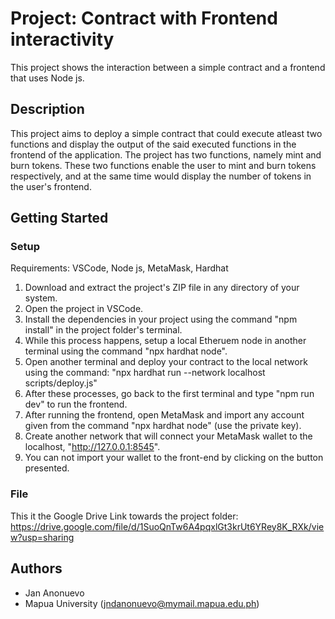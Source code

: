 # Project: Contract with Frontend interactivity

This project shows the interaction between a simple contract and a frontend that uses Node js.

## Description

This project aims to deploy a simple contract that could execute atleast two functions and display the output of the said executed functions in the frontend of the application. The project has two functions, namely mint and burn tokens. These two functions enable the user to mint and burn tokens respectively, and at the same time would display the number of tokens in the user's frontend.

## Getting Started

### Setup
Requirements: VSCode, Node js, MetaMask, Hardhat 

1. Download and extract the project's ZIP file in any directory of your system.
2. Open the project in VSCode.
4. Install the dependencies in your project using the command "npm install" in the project folder's terminal.
5. While this process happens, setup a local Etheruem node in another terminal using the command "npx hardhat node".
6. Open another terminal and deploy your contract to the local network using the command: "npx hardhat run --network localhost scripts/deploy.js"
7. After these processes, go back to the first terminal and type "npm run dev" to run the frontend.
8. After running the frontend, open MetaMask and import any account given from the command "npx hardhat node" (use the private key).
9. Create another network that will connect your MetaMask wallet to the localhost, "http://127.0.0.1:8545".
10. You can not import your wallet to the front-end by clicking on the button presented.

### File
This it the Google Drive Link towards the project folder:
https://drive.google.com/file/d/1SuoQnTw6A4pqxlGt3krUt6YRey8K_RXk/view?usp=sharing

## Authors

- Jan Anonuevo
- Mapua University (jndanonuevo@mymail.mapua.edu.ph)
